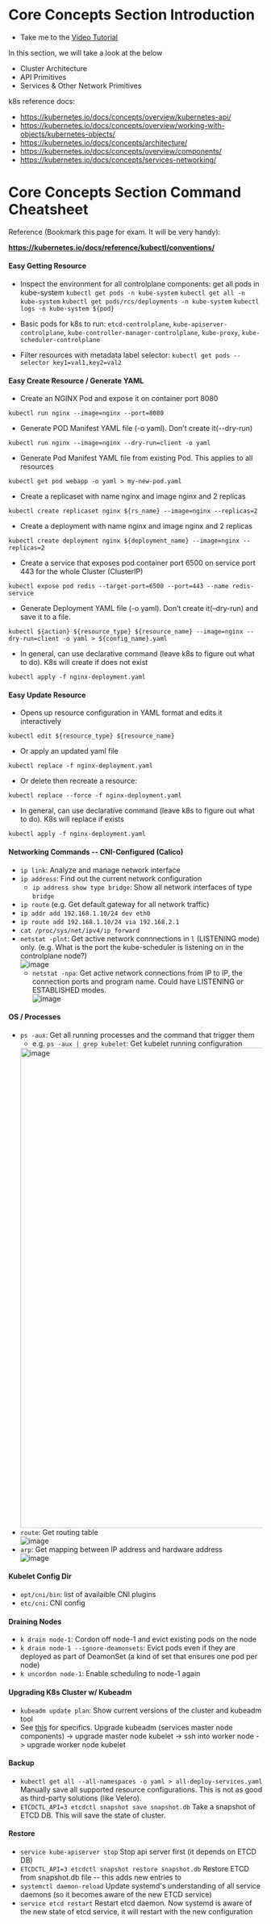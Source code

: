 # Core Concepts Section Introduction

 - Take me to the [Video Tutorial](https://kodekloud.com/topic/core-concepts-section-introduction/)
 
In this section, we will take a look at the below
- Cluster Architecture  
- API Primitives
- Services & Other Network Primitives

k8s reference docs:
- https://kubernetes.io/docs/concepts/overview/kubernetes-api/
- https://kubernetes.io/docs/concepts/overview/working-with-objects/kubernetes-objects/
- https://kubernetes.io/docs/concepts/architecture/
- https://kubernetes.io/docs/concepts/overview/components/
- https://kubernetes.io/docs/concepts/services-networking/

# Core Concepts Section Command Cheatsheet

Reference (Bookmark this page for exam. It will be very handy):

**https://kubernetes.io/docs/reference/kubectl/conventions/**

#### Easy Getting Resource
- Inspect the environment for all controlplane components: get all pods in kube-system
`kubectl get pods -n kube-system`
`kubectl get all -n kube-system`
`kubectl get pods/rcs/deployments -n kube-system`
`kubectl logs -n kube-system ${pod}`

- Basic pods for k8s to run: `etcd-controlplane`, `kube-apiserver-controlplane`, `kube-controller-manager-controlplane`, `kube-proxy`, `kube-scheduler-controlplane`

- Filter resources with metadata label selector: `kubectl get pods --selector key1=val1,key2=val2`

#### Easy Create Resource / Generate YAML

- Create an NGINX Pod and expose it on container port 8080

`kubectl run nginx --image=nginx --port=8080`

- Generate POD Manifest YAML file (-o yaml). Don't create it(--dry-run)

`kubectl run nginx --image=nginx --dry-run=client -o yaml`

- Generate Pod Manifest YAML file from existing Pod. This applies to all resources

`kubectl get pod webapp -o yaml > my-new-pod.yaml`

- Create a replicaset with name nginx and image nginx and 2 replicas

`kubectl create replicaset nginx ${rs_name} --image=nginx --replicas=2`

- Create a deployment with name nginx and image nginx and 2 replicas

`kubectl create deployment nginx ${deployment_name} --image=nginx --replicas=2`

- Create a service that exposes pod container port 6500 on service port 443 for the whole Cluster (ClusterIP)
  
`kubectl expose pod redis --target-port=6500 --port=443 --name redis-service`

- Generate Deployment YAML file (-o yaml). Don’t create it(–dry-run) and save it to a file.

`kubectl ${action} ${resource_type} ${resource_name} --image=nginx --dry-run=client -o yaml > ${config_name}.yaml`

- In general, can use declarative command (leave k8s to figure out what to do). K8s will create if does not exist

`kubectl apply -f nginx-deployment.yaml`

#### Easy Update Resource
- Opens up resource configuration in YAML format and edits it interactively

`kubectl edit ${resource_type} ${resource_name}`

- Or apply an updated yaml file

`kubectl replace -f nginx-deployment.yaml`

- Or delete then recreate a resource:

`kubectl replace --force -f nginx-deployment.yaml`

- In general, can use declarative command (leave k8s to figure out what to do). K8s will replace if exists

`kubectl apply -f nginx-deployment.yaml`

#### Networking Commands -- CNI-Configured (Calico)
- `ip link`: Analyze and manage network interface
- `ip address`: Find out the current network configuration
  - `ip address show type bridge`: Show all network interfaces of type `bridge`
- `ip route` (e.g. Get default gateway for all network traffic)
- `ip addr add 192.168.1.10/24 dev eth0`
- `ip route add 192.168.1.10/24 via 192.168.2.1`
- `cat /proc/sys/net/ipv4/ip_forward`
- `netstat -plnt`: Get active network connnections in `l` (LISTENING mode) only. (e.g. What is the port the kube-scheduler is listening on in the controlplane node?)\
![image](https://github.com/user-attachments/assets/c9a7424d-ff14-4c80-bde0-fbf291fb583b)
  - `netstat -npa`: Get active network connections from IP to IP, the connection ports and program name. Could have LISTENING or ESTABLISHED modes.\
  ![image](https://github.com/user-attachments/assets/5d026353-1a0f-4adf-9899-2c0ef913ed5b)

#### OS / Processes
- `ps -aux`: Get all running processes and the command that trigger them
  - e.g. `ps -aux | grep kubelet`: Get kubelet running configuration
  <img width="952" alt="image" src="https://github.com/user-attachments/assets/d2882caa-996a-4e98-bf5e-473bcd1dcc32">
- `route`: Get routing table\
![image](https://github.com/user-attachments/assets/a8314af0-9146-4c39-a4ad-c87afcca810f)
- `arp`: Get mapping between IP address and hardware address\
![image](https://github.com/user-attachments/assets/b46ea1fd-7456-484a-aaa8-98c989abc0d9)


#### Kubelet Config Dir
- `opt/cni/bin`: list of availaible CNI plugins
- `etc/cni`: CNI config

#### Draining Nodes
- `k drain node-1`: Cordon off node-1 and evict existing pods on the node
- `k drain node-1 --ignore-deamonsets`: Evict pods even if they are deployed as part of DeamonSet (a kind of set that ensures one pod per node)
- `k uncordon node-1`: Enable scheduling to node-1 again

#### Upgrading K8s Cluster w/ Kubeadm
- `kubeadm update plan`: Show current versions of the cluster and kubeadm tool
- See [this](https://github.com/GuanmingQiao/certified-kubernetes-administrator-course/blob/master/docs/06-Cluster-Maintenance/05-Cluster-Upgrade-Introduction.md) for specifics. Upgrade kubeadm (services master node components) -> upgrade master node kubelet -> ssh into worker node -> upgrade worker node kubelet

#### Backup
- `kubectl get all --all-namespaces -o yaml > all-deploy-services.yaml` Manually save all supported resource configurations. This is not as good as third-party solutions (like Velero).
- `ETCDCTL_API=3 etcdctl snapshot save snapshot.db` Take a snapshot of ETCD DB. This will save the state of cluster.

#### Restore
- `service kube-apiserver stop` Stop api server first (it depends on ETCD DB)
- `ETCDCTL_API=3 etcdctl snapshot restore snapshot.db` Restore ETCD from snapshot.db file -- this adds new entries to 
- `systemctl daemon-reload` Update systemd's understanding of all service daemons (so it becomes aware of the new ETCD service)
- `service etcd restart` Restart etcd daemon. Now systemd is aware of the new state of etcd service, it will restart with the new configuration
